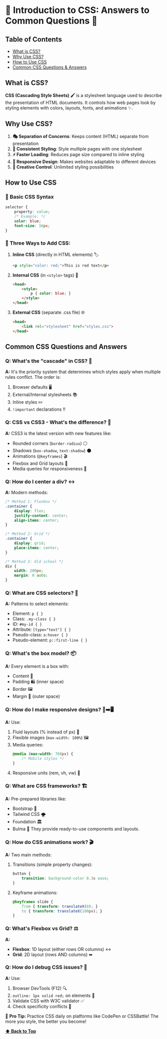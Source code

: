 # **🎨 Introduction to CSS: Answers to Common Questions 🌈**

## Table of Contents
- [What is CSS?](#what-is-css?)
- [Why Use CSS?](#why-use-css?)
- [How to Use CSS](#how-to-use-css)
- [Common CSS Questions & Answers](#common-css-questions-and-answers)

##  What is CSS?

**CSS (Cascading Style Sheets) 🖌️** is a stylesheet language used to describe the presentation of HTML documents. It controls how web pages look by styling elements with colors, layouts, fonts, and animations ✨.

## Why Use CSS?

1. **🎭 Separation of Concerns**: Keeps content (HTML) separate from presentation
2. **💅 Consistent Styling**: Style multiple pages with one stylesheet
3. **⚡ Faster Loading**: Reduces page size compared to inline styling
4. **📱 Responsive Design**: Makes websites adaptable to different devices
5. **🎨 Creative Control**: Unlimited styling possibilities

## How to Use CSS

### 📜 Basic CSS Syntax
```css
selector {
    property: value;
    /* Example: */
    color: blue;
    font-size: 16px;
}
```

### 🔧 Three Ways to Add CSS:
1. **Inline CSS** (directly in HTML elements) 🏷️
   ```html
   <p style="color: red;">This is red text</p>
   ```
2. **Internal CSS** (in `<style>` tags) 📄
   ```html
   <head>
       <style>
           p { color: blue; }
       </style>
   </head>
   ```
3. **External CSS** (separate .css file) 🌐
   ```html
   <head>
       <link rel="stylesheet" href="styles.css">
   </head>
   ```

## Common CSS Questions and Answers

### Q: What's the "cascade" in CSS? 🌊
**A:** It's the priority system that determines which styles apply when multiple rules conflict. The order is:
1. Browser defaults 🖥️
2. External/Internal stylesheets 📚
3. Inline styles ✏️
4. `!important` declarations ‼️

### Q: CSS vs CSS3 - What's the difference? 🔄
**A:** CSS3 is the latest version with new features like:
- Rounded corners (`border-radius`) ⚪
- Shadows (`box-shadow`, `text-shadow`) 🌑
- Animations (`@keyframes`) 🎬
- Flexbox and Grid layouts 📐
- Media queries for responsiveness 📱

### Q: How do I center a div? ↔️
**A:** Modern methods:
```css
/* Method 1: Flexbox */
.container {
    display: flex;
    justify-content: center;
    align-items: center;
}

/* Method 2: Grid */
.container {
    display: grid;
    place-items: center;
}

/* Method 3: Old school */
div {
    width: 200px;
    margin: 0 auto;
}
```

### Q: What are CSS selectors? 🎯
**A:** Patterns to select elements:
- Element: `p { }`
- Class: `.my-class { }`
- ID: `#my-id { }`
- Attribute: `[type="text"] { }`
- Pseudo-class: `a:hover { }`
- Pseudo-element: `p::first-line { }`

### Q: What's the box model? 📦
**A:** Every element is a box with:
- Content 🎁
- Padding 🛍️ (inner space)
- Border 🖼️
- Margin 🚀 (outer space)

### Q: How do I make responsive designs? 📱➡️🖥️
**A:** Use:
1. Fluid layouts (% instead of px) 🌊
2. Flexible images (`max-width: 100%`) 🖼️
3. Media queries:
   ```css
   @media (max-width: 768px) {
       /* Mobile styles */
   }
   ```
4. Responsive units (rem, vh, vw) 📏

### Q: What are CSS frameworks? 🏗️
**A:** Pre-prepared libraries like:
- Bootstrap 🥾
- Tailwind CSS 🌪️
- Foundation 🏛️
- Bulma 💪
They provide ready-to-use components and layouts.

### Q: How do CSS animations work? 🎬
**A:** Two main methods:
1. Transitions (simple property changes):
   ```css
   button {
       transition: background-color 0.3s ease;
   }
   ```
2. Keyframe animations:
   ```css
   @keyframes slide {
       from { transform: translateX(0); }
       to { transform: translateX(100px); }
   }
   ```

### Q: What's Flexbox vs Grid? ⚖️
**A:**
- **Flexbox**: 1D layout (either rows OR columns) ↔️
- **Grid**: 2D layout (rows AND columns) ⬌

### Q: How do I debug CSS issues? 🐛
**A:** Use:
1. Browser DevTools (F12) 🔍
2. `outline: 1px solid red;` on elements 🚨
3. Validate CSS with W3C validator ✅
4. Check specificity conflicts 🥊

🚀 **Pro Tip:** Practice CSS daily on platforms like CodePen or CSSBattle! The more you style, the better you become!

**[⬆ Back to Top](#table-of-contents)**